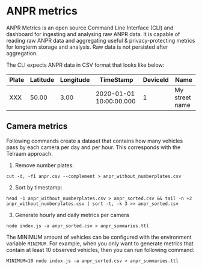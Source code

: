# ANPR metrics

ANPR Metrics is an open source Command Line Interface (CLI) and dashboard for ingesting and analysing raw ANPR data. It is capable of reading raw ANPR data and aggregating useful & privacy-protecting metrics for longterm storage and analysis. Raw data is not persisted after aggregation.

The CLI expects ANPR data in CSV format that looks like below:

Plate | Latitude | Longitude | TimeStamp | DeviceId | Name
------------ | -------------  | -------------  | -------------  | -------------  | -------------
XXX | 50.00 | 3.00 | 2020-01-01 10:00:00.000| 1 | My street name

## Camera metrics

Following commands create a dataset that contains how many vehicles pass by each camera per day and per hour. This corresponds with the Telraam approach.

1. Remove number plates:
```
cut -d, -f1 anpr.csv --complement > anpr_without_numberplates.csv
```

2. Sort by timestamp:
```
head -1 anpr_without_numberplates.csv > anpr_sorted.csv && tail -n +2 anpr_without_numberplates.csv | sort -t, -k 3 >> anpr_sorted.csv
```

3. Generate hourly and daily metrics per camera
```
node index.js -a anpr_sorted.csv > anpr_summaries.ttl
```

The MINIMUM amount of vehicles can be configured with the environment variable `MINIMUM`. For example, when you only want to generate metrics that contain at least 10 observed vehicles, then you can run following command:
```
MINIMUM=10 node index.js -a anpr_sorted.csv > anpr_summaries.ttl
```